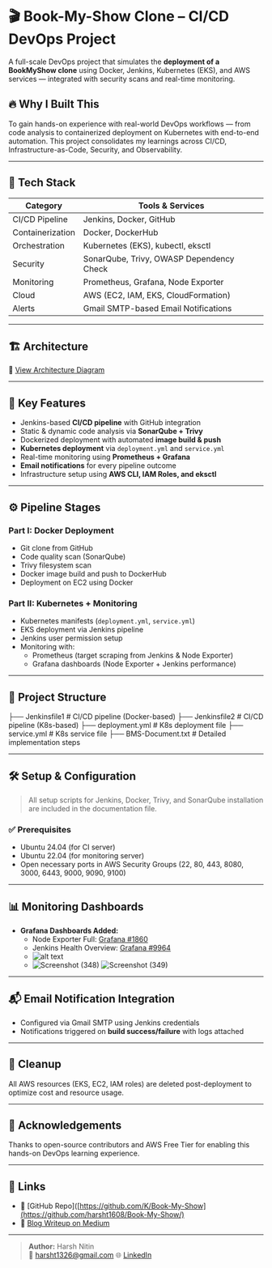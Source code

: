 # 🎬 Book-My-Show Clone – CI/CD DevOps Project

A full-scale DevOps project that simulates the **deployment of a BookMyShow clone** using Docker, Jenkins, Kubernetes (EKS), and AWS services — integrated with security scans and real-time monitoring.

## 🔥 Why I Built This

To gain hands-on experience with real-world DevOps workflows — from code analysis to containerized deployment on Kubernetes with end-to-end automation. This project consolidates my learnings across CI/CD, Infrastructure-as-Code, Security, and Observability.

---

## 🧱 Tech Stack

| Category         | Tools & Services                                 |
|------------------|--------------------------------------------------|
| CI/CD Pipeline   | Jenkins, Docker, GitHub                          |
| Containerization | Docker, DockerHub                                |
| Orchestration    | Kubernetes (EKS), kubectl, eksctl                |
| Security         | SonarQube, Trivy, OWASP Dependency Check         |
| Monitoring       | Prometheus, Grafana, Node Exporter               |
| Cloud            | AWS (EC2, IAM, EKS, CloudFormation)              |
| Alerts           | Gmail SMTP-based Email Notifications             |

---

## 🏗️ Architecture

📌 [View Architecture Diagram](https://app.eraser.io/workspace/1c4GoEhL04FHeGJzi90b?elements=C2jhFLppgg4qS_OSYaJjXA)

---

## 🚀 Key Features

- Jenkins-based **CI/CD pipeline** with GitHub integration  
- Static & dynamic code analysis via **SonarQube + Trivy**  
- Dockerized deployment with automated **image build & push**  
- **Kubernetes deployment** via `deployment.yml` and `service.yml`  
- Real-time monitoring using **Prometheus + Grafana**  
- **Email notifications** for every pipeline outcome  
- Infrastructure setup using **AWS CLI, IAM Roles, and eksctl**

---

## ⚙️ Pipeline Stages

### Part I: Docker Deployment
- Git clone from GitHub
- Code quality scan (SonarQube)
- Trivy filesystem scan
- Docker image build and push to DockerHub
- Deployment on EC2 using Docker

### Part II: Kubernetes + Monitoring
- Kubernetes manifests (`deployment.yml`, `service.yml`)
- EKS deployment via Jenkins pipeline
- Jenkins user permission setup
- Monitoring with:
  - Prometheus (target scraping from Jenkins & Node Exporter)
  - Grafana dashboards (Node Exporter + Jenkins performance)

---

## 📁 Project Structure

├── Jenkinsfile1 # CI/CD pipeline (Docker-based)
├── Jenkinsfile2 # CI/CD pipeline (K8s-based)
├── deployment.yml # K8s deployment file
├── service.yml # K8s service file
├── BMS-Document.txt # Detailed implementation steps

---

## 🛠️ Setup & Configuration

> All setup scripts for Jenkins, Docker, Trivy, and SonarQube installation are included in the documentation file.

### ✅ Prerequisites
- Ubuntu 24.04 (for CI server)
- Ubuntu 22.04 (for monitoring server)
- Open necessary ports in AWS Security Groups (22, 80, 443, 8080, 3000, 6443, 9000, 9090, 9100)

---

## 📊 Monitoring Dashboards

- **Grafana Dashboards Added:**
  - Node Exporter Full: [Grafana #1860](https://grafana.com/grafana/dashboards/1860)
  - Jenkins Health Overview: [Grafana #9964](https://grafana.com/grafana/dashboards/9964)
  - ![alt text](file:///C:/Users/HP/OneDrive/Pictures/Screenshots/Screenshot%20(348).png)
  - ![Screenshot (348)](https://github.com/user-attachments/assets/a3bd8e8d-f706-4561-81a5-2f3642c9fd9b)
![Screenshot (349)](https://github.com/user-attachments/assets/018b0ed1-067d-4c13-a798-da61a79151fb)


---

## 📬 Email Notification Integration

- Configured via Gmail SMTP using Jenkins credentials  
- Notifications triggered on **build success/failure** with logs attached

---

## 🧹 Cleanup

All AWS resources (EKS, EC2, IAM roles) are deleted post-deployment to optimize cost and resource usage.

---

## 🙌 Acknowledgements

Thanks to open-source contributors and AWS Free Tier for enabling this hands-on DevOps learning experience.

---

## 📎 Links

- 🔗 [GitHub Repo]([https://github.com/K/Book-My-Show](https://github.com/harsht1608/Book-My-Show/)
- 📖 [Blog Writeup on Medium](https://medium.com/@harsht1326)

---

> **Author:** Harsh Nitin  
> 📧 harsht1326@gmail.com 
> 🌐 [LinkedIn](https://www.linkedin.com/in/harshtembhurnikar/)
